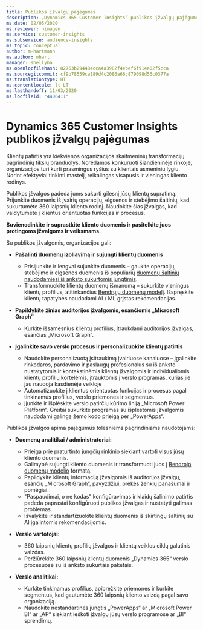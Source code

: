 ```yaml
---
title: Publikos įžvalgų pajėgumas
description: „Dynamics 365 Customer Insights“ publikos įžvalgų pajėgumo apžvalga.
ms.date: 02/05/2020
ms.reviewer: nimagen
ms.service: customer-insights
ms.subservice: audience-insights
ms.topic: conceptual
author: m-hartmann
ms.author: mhart
manager: shellyha
ms.openlocfilehash: 82763b294484cca4a3982f4ebef6f914a02f5cca
ms.sourcegitcommit: cf9b78559ca189d4c2086a66c879098d56c0377a
ms.translationtype: HT
ms.contentlocale: lt-LT
ms.lasthandoff: 11/03/2020
ms.locfileid: "4406411"
---
```

# <a name="dynamics-365-customer-insights-audience-insights-capability"></a>Dynamics 365 Customer Insights publikos įžvalgų pajėgumas

Klientų patirtis yra kiekvienos organizacijos skaitmeninių transformacijų pagrindinių tikslų branduolys. Norėdamos konkuruoti šiandieninėje rinkoje, organizacijos turi kurti prasmingus ryšius su klientais asmeniniu lygiu. Norint efektyviai tinkinti mastelį, reikalingas visapusis ir vieningas kliento rodinys.

Publikos įžvalgos padeda jums sukurti gilesnį jūsų klientų supratimą. Prijunkite duomenis iš įvairių operacijų, elgsenos ir stebėjimo šaltinių, kad sukurtumėte 360 laipsnių kliento rodinį. Naudokite šias įžvalgas, kad valdytumėte į klientus orientuotas funkcijas ir procesus.

**Suvienodinkite ir suprastkite kliento duomenis ir pasitelkite juos protingoms įžvalgoms ir veiksmams.**

Su publikos įžvalgomis, organizacijos gali:  

- **Pašalinti duomenų izoliavimą ir sujungti klientų duomenis**

  - Prisijunkite ir lengvai sujunkite duomenis – gaukite operacijų, stebėjimo ir elgsenos duomenis iš populiarių [duomenų šaltinių naudodamiesi iš anksto sukurtomis jungtimis](data-sources.md).
  - Transformuokite klientų duomenų išmanumą – sukurkite vieningus klientų profilius, atitinkančius [Bendrųjų duomenų modelį](https://docs.microsoft.com/common-data-model/). Išspręskite klientų tapatybes naudodami AI / ML grįstas rekomendacijas.

- **Papildykite žinias auditorijos įžvalgomis, esančiomis „Microsoft Graph“**

  - Kurkite išsamesnius klientų profilius, įtraukdami auditorijos įžvalgas, esančias „Microsoft Graph“.  

- **Įgalinkite savo verslo procesus ir personalizuokite klientų patirtis**

  - Naudokite personalizuotą įsitraukimą įvairiuose kanaluose – įgalinkite rinkodaros, pardavimo ir paslaugų profesionalus su iš anksto nustatytomis ir kontekstinėmis klientų įžvalgomis ir individualiomis klientų profilių kortelėmis, įtrauktomis į verslo programas, kurias jie jau naudoja kasdienėje veikloje
  - Automatizuokite į klientus orientuotas funkcijas ir procesus pagal tinkinamus profilius, verslo priemones ir segmentus.
  - Įjunkite ir išplėskite verslo patirčių kūrimo liniją „Microsoft Power Platform“. Greitai sukurkite programas su išplėstomis įžvalgomis naudodami galingą žemo kodo prieigą per „PowerApps“.  

Publikos įžvalgos apima pajėgumus tolesniems pagrindiniams naudotojams:

- **Duomenų analitikai / administratoriai:**

  - Prieiga prie praturtinto jungčių rinkinio siekiant vartoti visus jūsų kliento duomenis.
  - Galimybė sujungti kliento duomenis ir transformuoti juos į [Bendrojo duomenų modelio](https://docs.microsoft.com/common-data-model/) formatą.
  - Papildykite klientų informaciją įžvalgomis iš auditorijos įžvalgų, esančių „Microsoft Graph“, pavyzdžiui, prekės ženklų panašumai ir pomėgiai.
  - "Paspaudimai, o ne kodas" konfigūravimas ir klaidų šalinimo patirtis padeda paprastai konfigūruoti publikos įžvalgas ir nustatyti galimas problemas.
  - Išvalykite ir standartizuokite klientų duomenis iš skirtingų šaltinių su AI įgalintomis rekomendacijomis.  

- **Verslo vartotojai:**

  - 360 laipsnių klientų profilių įžvalgos ir klientų veiklos ciklų galutinis vaizdas.
  - Peržiūrėkite 360 laipsnių klientų duomenis „Dynamics 365“ verslo procesuose su iš anksto sukurtais paketais.

- **Verslo analitikai:**

  - Kurkite tinkinamus profilius, apibrėžkite priemones ir kurkite segmentus, kad gautumėte 360 laipsnių kliento vaizdą pagal savo organizaciją.  
  - Naudokite nestandartines jungtis „PowerApps“ ar „Microsoft Power BI“ ar „AP“ siekiant ieškoti įžvalgų jūsų verslo programose ar „BI“ sprendimų.  
